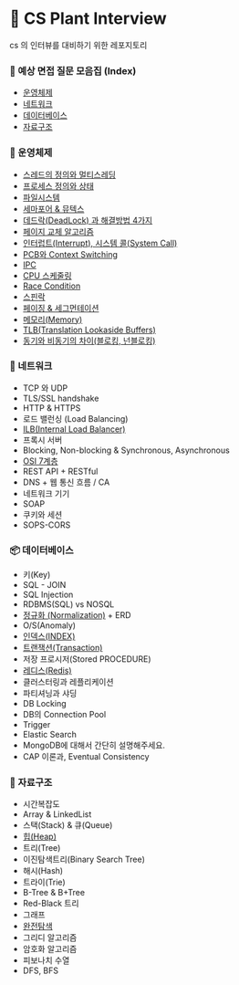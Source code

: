# 🌱 CS Plant Interview
cs 의 인터뷰를 대비하기 위한 레포지토리 

### 🎤 예상 면접 질문 모음집 (Index)

- [운영체제](https://github.com/kakaotech-25/cs-plant-interview/issues?q=is%3Aopen+is%3Aissue+label%3A%22%F0%9F%9A%A8+%EC%9A%B4%EC%98%81%EC%B2%B4%EC%A0%9C%22)
- [네트워크](https://github.com/kakaotech-25/cs-plant-interview/labels/%F0%9F%93%A1%20%EB%84%A4%ED%8A%B8%EC%9B%8C%ED%81%AC)
- [데이터베이스](https://github.com/kakaotech-25/cs-plant-interview/labels/%F0%9F%92%BF%20%EB%8D%B0%EC%9D%B4%ED%84%B0%EB%B2%A0%EC%9D%B4%EC%8A%A4)
- [자료구조](https://github.com/kakaotech-25/cs-plant-interview/labels/%F0%9F%93%82%20%EC%9E%90%EB%A3%8C%EA%B5%AC%EC%A1%B0)

### 🚨 운영체제

- [스레드의 정의와 멀티스레딩](https://github.com/kakaotech-25/cs-plant-interview/blob/main/OS/스레드의%20정의와%20멀티스레딩.md)
- [프로세스 정의와 상태]()
- [파일시스템](https://github.com/kakaotech-25/cs-plant-interview/blob/main/OS/%ED%8C%8C%EC%9D%BC%EC%8B%9C%EC%8A%A4%ED%85%9C/%ED%8C%8C%EC%9D%BC%EC%8B%9C%EC%8A%A4%ED%85%9C%20%EA%B0%9C%EC%9A%94.md)
- [세마포어 & 뮤텍스](https://github.com/kakaotech-25/cs-plant-interview/blob/main/OS/%EC%84%B8%EB%A7%88%ED%8F%AC%EC%96%B4%20%26%20%EB%AE%A4%ED%85%8D%EC%8A%A4.md)
- [데드락(DeadLock) 과 해결방법 4가지](https://github.com/kakaotech-25/cs-plant-interview/blob/main/OS/%EB%8D%B0%EB%93%9C%EB%9D%BD(DeadLock)%20%EA%B3%BC%20%ED%95%B4%EA%B2%B0%EB%B0%A9%EB%B2%95%204%EA%B0%80%EC%A7%80.md)
- [페이지 교체 알고리즘](https://github.com/kakaotech-25/cs-plant-interview/blob/main/OS/%ED%8E%98%EC%9D%B4%EC%A7%80%20%EA%B5%90%EC%B2%B4%20%EC%95%8C%EA%B3%A0%EB%A6%AC%EC%A6%98.md)
- [인터럽트(Interrupt), 시스템 콜(System Call)](https://github.com/kakaotech-25/cs-plant-interview/blob/main/OS/%EC%8B%9C%EC%8A%A4%ED%85%9C%EC%BD%9C%EA%B3%BC%20%EC%9D%B8%ED%84%B0%EB%9F%BD%ED%8A%B8.md)
- [PCB와 Context Switching](https://github.com/kakaotech-25/cs-plant-interview/blob/main/OS/PCB와%20Context%20Switching.md)
- [IPC](https://github.com/kakaotech-25/cs-plant-interview/blob/main/OS/IPC.md) 
- [CPU 스케줄링](https://github.com/kakaotech-25/cs-plant-interview/blob/main/OS/CPU%20%EC%8A%A4%EC%BC%80%EC%A4%84%EB%A7%81.md)
- [Race Condition](https://github.com/kakaotech-25/cs-plant-interview/blob/main/OS/%EA%B2%BD%EC%9F%81%EC%A1%B0%EA%B1%B4.md)
- [스핀락](https://github.com/kakaotech-25/cs-plant-interview/blob/main/OS/%EC%8A%A4%ED%95%80%EB%9D%BD.md)
- [페이징 & 세그먼테이션](https://github.com/kakaotech-25/cs-plant-interview/blob/main/OS/%ED%8E%98%EC%9D%B4%EC%A7%80%EC%99%80%20%EC%84%B8%EA%B7%B8%EB%A8%BC%ED%85%8C%EC%9D%B4%EC%85%98.md) 
- [메모리(Memory)](https://github.com/kakaotech-25/cs-plant-interview/blob/main/OS/%EB%A9%94%EB%AA%A8%EB%A6%AC.md)
- [TLB(Translation Lookaside Buffers)](https://github.com/kakaotech-25/cs-plant-interview/blob/main/OS/TLB(Translation%20Lookaside%20Buffer).md)
- [동기와 비동기의 차이(블로킹, 넌블로킹)](https://github.com/kakaotech-25/cs-plant-interview/blob/main/OS/%EB%8F%99%EA%B8%B0%EC%99%80%20%EB%B9%84%EB%8F%99%EA%B8%B0%EC%9D%98%20%EC%B0%A8%EC%9D%B4(%EB%B8%94%EB%A1%9C%ED%82%B9%EA%B3%BC%20%EB%84%8C%EB%B8%94%EB%A1%9C%ED%82%B9).md)

### 📡 네트워크

- TCP 와 UDP
- TLS/SSL handshake
- HTTP & HTTPS
- 로드 밸런싱 (Load Balancing)
- [ILB(Internal Load Balancer)](https://github.com/kakaotech-25/cs-plant-interview/blob/main/Network/ILB.md)
- 프록시 서버
- Blocking, Non-blocking & Synchronous, Asynchronous
- [OSI 7계층](https://github.com/kakaotech-25/cs-plant-interview/blob/main/Network/OSI%207%EA%B3%84%EC%B8%B5.md)
- REST API + RESTful
- DNS + 웹 통신 흐름 / CA
- 네트워크 기기
- SOAP
- 쿠키와 세션
- SOPS-CORS

### 📦 데이터베이스

- 키(Key)
- SQL - JOIN
- SQL Injection
- RDBMS(SQL) vs NOSQL
- [정규화 (Normalization)](https://github.com/kakaotech-25/cs-plant-interview/blob/main/DB/%EC%A0%95%EA%B7%9C%ED%98%95.md) + ERD
- O/S(Anomaly)
- [인덱스(INDEX)](https://github.com/kakaotech-25/cs-plant-interview/blob/main/DB/%EC%9D%B8%EB%8D%B1%EC%8A%A4.md)
- [트랜잭션(Transaction)](https://github.com/kakaotech-25/cs-plant-interview/blob/main/DB/%ED%8A%B8%EB%9E%9C%EC%9E%AD%EC%85%98.md)
- 저장 프로시저(Stored PROCEDURE)
- [레디스(Redis)](https://github.com/kakaotech-25/cs-plant-interview/blob/main/DB/%EB%A0%88%EB%94%94%EC%8A%A4.md)
- 클러스터링과 레플리케이션
- 파티셔닝과 샤딩
- DB Locking
- DB의 Connection Pool
- Trigger
- Elastic Search
- MongoDB에 대해서 간단히 설명해주세요.
- CAP 이론과, Eventual Consistency

### 📂 자료구조

- 시간복잡도
- Array & LinkedList
- 스택(Stack) & 큐(Queue)
- [힙(Heap)](https://github.com/kakaotech-25/cs-plant-interview/blob/main/Data%20Structure/heap.md)
- 트리(Tree)
- 이진탐색트리(Binary Search Tree)
- 해시(Hash)
- 트라이(Trie)
- B-Tree & B+Tree
- Red-Black 트리
- 그래프
- [완전탐색](https://github.com/kakaotech-25/cs-plant-interview/blob/main/Data%20Structure/%EC%99%84%EC%A0%84%ED%83%90%EC%83%89.md)
- 그리디 알고리즘
- 암호화 알고리즘
- 피보나치 수열
- DFS, BFS
